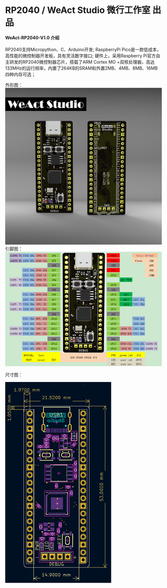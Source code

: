 # RP2040 / WeAct Studio 微行工作室 出品

#### WeAct-RP2040-V1.0 介绍
RP2040支持Micropython、C、Arduino开发;
RaspberryPi Pico是一款低成本，高性能的微控制器开发板，具有灵活数字接口;
硬件上，采用Raspberry Pi官方自主研发的RP2040微控制器芯片，搭载了ARM Cortex MO +双核处理器，高达133MHz的运行频率，内置了264KB的SRAM和外置2MB、4MB、8MB、16MB四种内存可选；

外形图：
![输入图片说明](HDK/RP2040-Board.png)
引脚图：
![输入图片说明](HDK/PINout.PNG)

尺寸图：

![输入图片说明](HDK/rp2040-V10%20Board%20shape%20.png)
